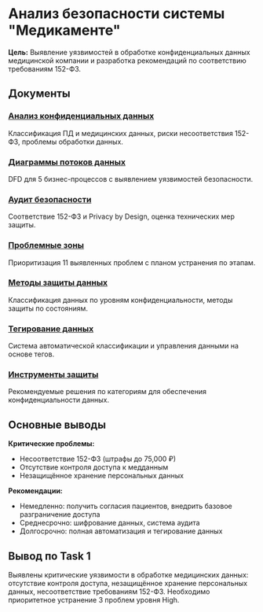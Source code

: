 # Анализ безопасности системы "Медикаменте"

**Цель:** Выявление уязвимостей в обработке конфиденциальных данных медицинской компании и разработка рекомендаций по соответствию требованиям 152-ФЗ.

## Документы

### [Анализ конфиденциальных данных](./confidential_data_analysis.md)
Классификация ПД и медицинских данных, риски несоответствия 152-ФЗ, проблемы обработки данных.

### [Диаграммы потоков данных](./data_flow_diagrams.md)
DFD для 5 бизнес-процессов с выявлением уязвимостей безопасности.

### [Аудит безопасности](./security_audit.md)
Соответствие 152-ФЗ и Privacy by Design, оценка технических мер защиты.

### [Проблемные зоны](./problem_areas.md)
Приоритизация 11 выявленных проблем с планом устранения по этапам.

### [Методы защиты данных](./data_protection_methods.md)
Классификация данных по уровням конфиденциальности, методы защиты по состояниям.

### [Тегирование данных](./data_tagging_mechanism.md)
Система автоматической классификации и управления данными на основе тегов.

### [Инструменты защиты](./privacy_tools_and_measures.md)
Рекомендуемые решения по категориям для обеспечения конфиденциальности данных.

## Основные выводы

**Критические проблемы:**
- Несоответствие 152-ФЗ (штрафы до 75,000 ₽)
- Отсутствие контроля доступа к медданным  
- Незащищённое хранение персональных данных

**Рекомендации:**
- Немедленно: получить согласия пациентов, внедрить базовое разграничение доступа
- Среднесрочно: шифрование данных, система аудита
- Долгосрочно: полная автоматизация и тегирование данных

## Вывод по Task 1

Выявлены критические уязвимости в обработке медицинских данных: отсутствие контроля доступа, незащищённое хранение персональных данных, несоответствие требованиям 152-ФЗ. Необходимо приоритетное устранение 3 проблем уровня High.
